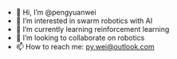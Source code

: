 - 👋 Hi, I’m @pengyuanwei
- 👀 I’m interested in swarm robotics with AI
- 🌱 I’m currently learning reinforcement learning
- 💞️ I’m looking to collaborate on robotics
- 📫 How to reach me: py.wei@outlook.com

<!---
Wazy25/Wazy25 is a ✨ special ✨ repository because its `README.md` (this file) appears on your GitHub profile.
You can click the Preview link to take a look at your changes.
--->

